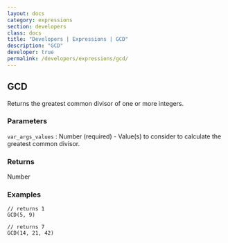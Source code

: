 ```yaml
---
layout: docs
category: expressions
section: developers
class: docs
title: "Developers | Expressions | GCD"
description: "GCD"
developer: true
permalink: /developers/expressions/gcd/
---
```


## GCD

Returns the greatest common divisor of one or more integers.

### Parameters
`var_args_values` : Number (required) - Value(s) to consider to calculate the greatest common divisor.

### Returns
Number

### Examples
```
// returns 1
GCD(5, 9)
```

```
// returns 7
GCD(14, 21, 42)
```